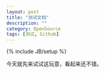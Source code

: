 ```yaml
---
layout: post
title: "测试文档"
description: ""
category: OpenSource
tags: [测试, Github]
---
```

{% include JB/setup %}

今天就先来试试这玩意，看起来还不错。